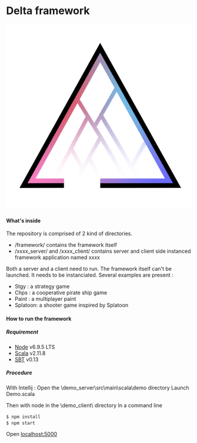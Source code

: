# Delta framework

![](delta_logo.png)

#### What's inside
The repository is comprised of 2 kind of directories. 
- /framework/ contains the framework itself 
- /xxxx_server/  and /xxxx_client/ contains server and client side instanced framework application named xxxx

Both a server and a client need to run. The framework itself can't be launched.
It needs to be instanciated. Several examples are present :
- Stgy    : a strategy game
- Chps    : a cooperative pirate ship game
- Paint   : a multiplayer paint
- Splatoon: a shooter game inspired by Splatoon  

#### How to run the framework 

##### Requirement
- [Node] v6.9.5 LTS
- [Scala] v2.11.8
- [SBT] v0.13

##### Procedure

With Intellij :
Open the \demo_server\src\main\scala\demo directory
Launch Demo.scala

Then with node in the \demo_client\ directory 
In a command line
```sh
$ npm install
$ npm start
```

Open [localhost:5000]

   [SBT]:<http://www.scala-sbt.org/download.html>
   [Node]:<https://nodejs.org/en/>
   [Scala]:<https://www.scala-lang.org/download/2.11.8.html>
   [localhost:5000]: <http://localhost:5000>
  
